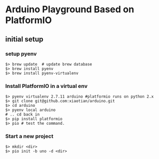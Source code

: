 # Arduino Playground Based on PlatformIO

## initial setup

### setup pyenv

    $> brew update  # update brew database
    $> brew install pyenv
    $> brew install pyenv-virtualenv

### Install PlatformIO in a virtual env

    $> pyenv virtualenv 2.7.11 arduino #platformio runs on python 2.x
    $> git clone git@github.com:xiaotian/arduino.git
    $> cd arduino
    $> pyenv local arduino
    # .. cd back in
    $> pip install platformio
    $> pio # test the command.

### Start a new project

    $> mkdir <dir>
    $> pio init -b uno -d <dir>
    



